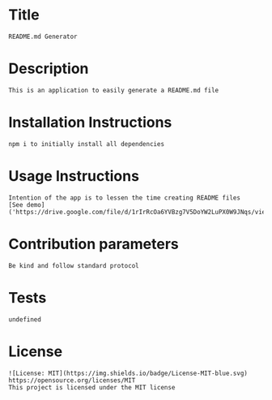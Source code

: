
  # Title
    README.md Generator
  # Description
    This is an application to easily generate a README.md file 
  # Installation Instructions
    npm i to initially install all dependencies
  # Usage Instructions
    Intention of the app is to lessen the time creating README files 
    [See demo]('https://drive.google.com/file/d/1rIrRcOa6YVBzg7V5DoYW2LuPX0W9JNqs/view')
  # Contribution parameters 
    Be kind and follow standard protocol 
  # Tests
    undefined
  # License
    ![License: MIT](https://img.shields.io/badge/License-MIT-blue.svg) 
    https://opensource.org/licenses/MIT 
    This project is licensed under the MIT license
